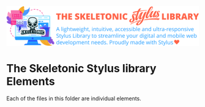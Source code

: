 ![alt text][logo]

[logo]: ../../../images/skeletonic-stylus.svg "Skeletonic Stylus Banner"

# The Skeletonic Stylus library Elements

Each of the files in this folder are individual elements.
